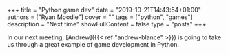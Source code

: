 +++
title = "Python game dev"
date = "2019-10-21T14:43:54+01:00"
authors = ["Ryan Moodie"]
cover = ""
tags = ["python", "games"]
description = "Next time"
showFullContent = false
type = "posts"
+++

In our next meeting, [Andrew]({{< ref "andrew-blance" >}}) is going to take us through a great example of game development in Python.
